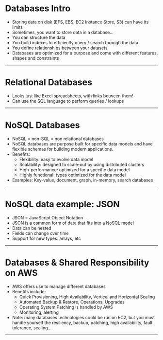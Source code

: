 # Databases Intro
* Storing data on disk (EFS, EBS, EC2 Instance Store, S3) can have its limits
* Sometimes, you want to store data in a database…
* You can structure the data
* You build indexes to efficiently query / search through the data
* You define relationships between your datasets
* Databases are optimized for a purpose and come with different features, shapes and constraints

---

# Relational Databases
* Looks just like Excel spreadsheets, with links between them!
* Can use the SQL language to perform queries / lookups

---

# NoSQL Databases
* NoSQL = non-SQL = non relational databases
* NoSQL databases are purpose built for specific data models and have flexible schemas for building modern applications.
* Benefits:
    * Flexibility: easy to evolve data model
    * Scalability: designed to scale-out by using distributed clusters
    * High-performance: optimized for a specific data model
    * Highly functional: types optimized for the data model
* Examples: Key-value, document, graph, in-memory, search databases

---

# NoSQL data example: JSON
* JSON = JavaScript Object Notation
* JSON is a common form of data that fits into a NoSQL model
* Data can be nested
* Fields can change over time
* Support for new types: arrays, etc

---

# Databases & Shared Responsibility on AWS
* AWS offers use to manage different databases
* Benefits include:
    * Quick Provisioning, High Availability, Vertical and Horizontal Scaling
    * Automated Backup & Restore, Operations, Upgrades
    * Operating System Patching is handled by AWS
    * Monitoring, alerting
* Note: many databases technologies could be run on EC2, but you must 
handle yourself the resiliency, backup, patching, high availability, fault
tolerance, scaling…

---